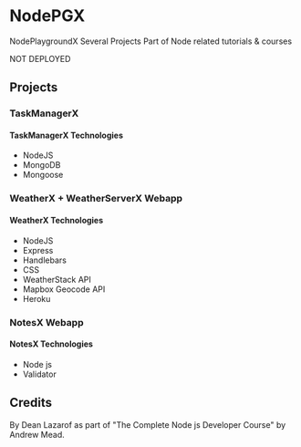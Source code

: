 # NodePGX

NodePlaygroundX
Several Projects Part of Node related tutorials & courses

NOT DEPLOYED

## Projects

### TaskManagerX

#### TaskManagerX Technologies

- NodeJS
- MongoDB
- Mongoose

### WeatherX + WeatherServerX Webapp

#### WeatherX Technologies

- NodeJS
- Express
- Handlebars
- CSS
- WeatherStack API
- Mapbox Geocode API
- Heroku

### NotesX Webapp

#### NotesX Technologies

- Node js
- Validator

## Credits

By Dean Lazarof as part of "The Complete Node js Developer Course" by Andrew Mead.

